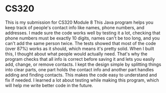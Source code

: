 # CS320
This is my submission for CS320 Module 8
This Java program helps you keep track of people's contact info like names, phone numbers, and addresses. I made sure the code works well by testing it a lot, checking that phone numbers must be exactly 10 digits, names can't be too long, and you can't add the same person twice. The tests showed that most of the code (over 87%) works as it should, which means it's pretty solid.
When I built this, I thought about what people would actually need. That's why the program checks that all info is correct before saving it and lets you easily add, change, or remove contacts. I kept the design simple by splitting things into clear parts, one part holds the contact info and another part handles adding and finding contacts. This makes the code easy to understand and fix if needed. I learned a lot about testing while making this program, which will help me write better code in the future.
